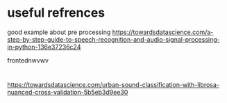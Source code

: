 # useful refrences

good example about pre processing
https://towardsdatascience.com/a-step-by-step-guide-to-speech-recognition-and-audio-signal-processing-in-python-136e37236c24

frontednwvwv
#
https://towardsdatascience.com/urban-sound-classification-with-librosa-nuanced-cross-validation-5b5eb3d9ee30
